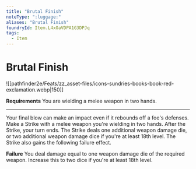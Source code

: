 ```yaml
---
title: "Brutal Finish"
noteType: ":luggage:"
aliases: "Brutal Finish"
foundryId: Item.L4xOaVDPA1G3DPJq
tags:
  - Item
---
```


# Brutal Finish
![[pathfinder2e/Feats/zz_asset-files/icons-sundries-books-book-red-exclamation.webp|150]]

**Requirements** You are wielding a melee weapon in two hands.

* * *

Your final blow can make an impact even if it rebounds off a foe's defenses. Make a Strike with a melee weapon you're wielding in two hands. After the Strike, your turn ends. The Strike deals one additional weapon damage die, or two additional weapon damage dice if you're at least 18th level. The Strike also gains the following failure effect.

**Failure** You deal damage equal to one weapon damage die of the required weapon. Increase this to two dice if you're at least 18th level.
